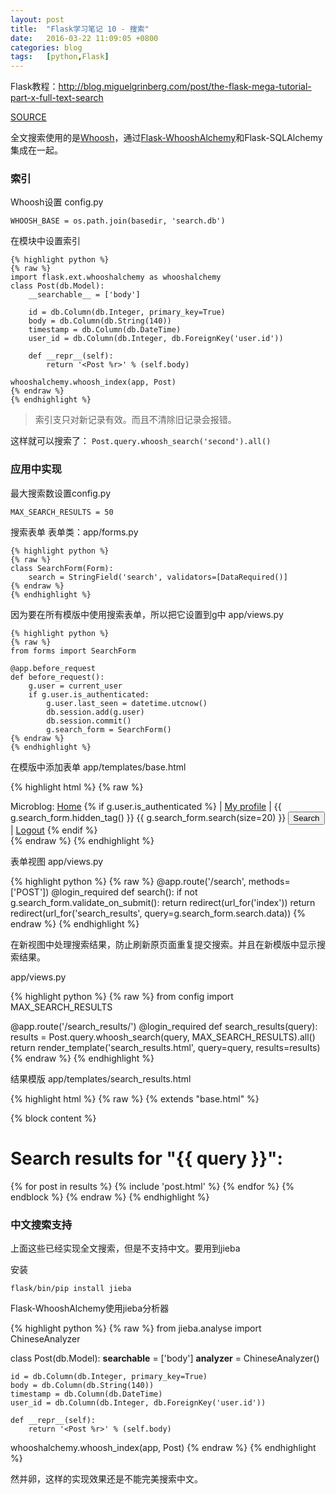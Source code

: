 ```yaml
---
layout: post
title:  "Flask学习笔记 10 - 搜索"
date:   2016-03-22 11:09:05 +0800
categories: blog
tags:   [python,Flask]
---
```

Flask教程：<http://blog.miguelgrinberg.com/post/the-flask-mega-tutorial-part-x-full-text-search>

[SOURCE](https://github.com/snowyxx/myMicroblog)

全文搜索使用的是[Whoosh](https://whoosh.readthedocs.org/en/latest/)，通过[Flask-WhooshAlchemy](https://github.com/gyllstromk/Flask-WhooshAlchemy)和Flask-SQLAlchemy集成在一起。

### 索引

Whoosh设置 config.py

    WHOOSH_BASE = os.path.join(basedir, 'search.db')

在模块中设置索引

    {% highlight python %}
    {% raw %}
    import flask.ext.whooshalchemy as whooshalchemy
    class Post(db.Model):
        __searchable__ = ['body']
        
        id = db.Column(db.Integer, primary_key=True)
        body = db.Column(db.String(140))
        timestamp = db.Column(db.DateTime)
        user_id = db.Column(db.Integer, db.ForeignKey('user.id'))
    
        def __repr__(self):
            return '<Post %r>' % (self.body)
    
    whooshalchemy.whoosh_index(app, Post)
    {% endraw %}
    {% endhighlight %}

> 索引支只对新记录有效。而且不清除旧记录会报错。

这样就可以搜索了： `Post.query.whoosh_search('second').all()`

### 应用中实现

最大搜索数设置config.py

    MAX_SEARCH_RESULTS = 50

搜索表单
表单类：app/forms.py 

    {% highlight python %}
    {% raw %}
    class SearchForm(Form):
        search = StringField('search', validators=[DataRequired()]
    {% endraw %}
    {% endhighlight %}

因为要在所有模版中使用搜索表单，所以把它设置到g中 app/views.py

    {% highlight python %}
    {% raw %}
    from forms import SearchForm
    
    @app.before_request
    def before_request():
        g.user = current_user
        if g.user.is_authenticated:
            g.user.last_seen = datetime.utcnow()
            db.session.add(g.user)
            db.session.commit()
            g.search_form = SearchForm()
    {% endraw %}
    {% endhighlight %}

在模版中添加表单 app/templates/base.html

{% highlight html %}
{% raw %}
<div> Microblog: 
    <a href="/index">Home</a>
    {% if g.user.is_authenticated %}
        | <a href="{{ url_for('user', nickname=g.user.nickname) }}">My profile</a>
        | <form action="{{ url_for('search') }}" method="post" accept-charset="utf-8" name="search" style="display: inline">
            {{ g.search_form.hidden_tag() }}
            {{ g.search_form.search(size=20) }}
            <input type="submit" value="Search">
        </form>
        | <a href="{{ url_for('logout') }}">Logout</a>
    {% endif %}
</div>
{% endraw %}
{% endhighlight %}

表单视图 app/views.py

{% highlight python %}
{% raw %}
@app.route('/search', methods=['POST'])
@login_required
def search():
    if not g.search_form.validate_on_submit():
        return redirect(url_for('index'))
    return redirect(url_for('search_results', query=g.search_form.search.data))
{% endraw %}
{% endhighlight %}

在新视图中处理搜索结果，防止刷新原页面重复提交搜索。并且在新模版中显示搜索结果。 

app/views.py

{% highlight python %}
{% raw %}
from config import MAX_SEARCH_RESULTS

@app.route('/search_results/<query>')
@login_required
def search_results(query):
    results = Post.query.whoosh_search(query, MAX_SEARCH_RESULTS).all()
    return render_template('search_results.html',
                           query=query,
                           results=results)
{% endraw %}
{% endhighlight %}

结果模版 app/templates/search_results.html

{% highlight html %}
{% raw %}
{% extends "base.html" %}

{% block content %}
  <h1>Search results for "{{ query }}":</h1>
  {% for post in results %}
      {% include 'post.html' %}
  {% endfor %}
{% endblock %}
{% endraw %}
{% endhighlight %}

### 中文搜索支持

上面这些已经实现全文搜索，但是不支持中文。要用到jieba

安装

    flask/bin/pip install jieba

Flask-WhooshAlchemy使用jieba分析器

{% highlight python %}
{% raw %}
from jieba.analyse import ChineseAnalyzer

class Post(db.Model):
    __searchable__ = ['body']
    __analyzer__ = ChineseAnalyzer()
    
    id = db.Column(db.Integer, primary_key=True)
    body = db.Column(db.String(140))
    timestamp = db.Column(db.DateTime)
    user_id = db.Column(db.Integer, db.ForeignKey('user.id'))

    def __repr__(self):
        return '<Post %r>' % (self.body)

whooshalchemy.whoosh_index(app, Post)
{% endraw %}
{% endhighlight %}

然并卵，这样的实现效果还是不能完美搜索中文。